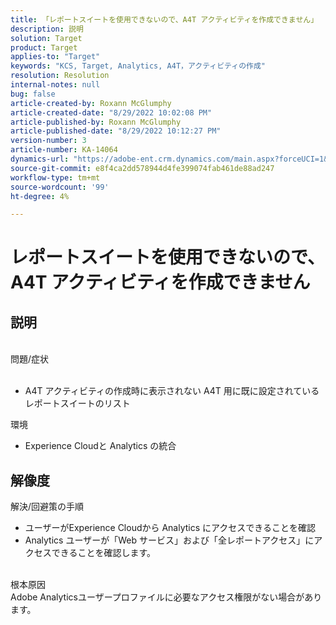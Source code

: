 ```yaml
---
title: 「レポートスイートを使用できないので、A4T アクティビティを作成できません」
description: 説明
solution: Target
product: Target
applies-to: "Target"
keywords: "KCS, Target, Analytics, A4T，アクティビティの作成"
resolution: Resolution
internal-notes: null
bug: false
article-created-by: Roxann McGlumphy
article-created-date: "8/29/2022 10:02:08 PM"
article-published-by: Roxann McGlumphy
article-published-date: "8/29/2022 10:12:27 PM"
version-number: 3
article-number: KA-14064
dynamics-url: "https://adobe-ent.crm.dynamics.com/main.aspx?forceUCI=1&pagetype=entityrecord&etn=knowledgearticle&id=fc0a3834-e627-ed11-9db1-002248086d3d"
source-git-commit: e8f4ca2dd578944d4fe399074fab461de88ad247
workflow-type: tm+mt
source-wordcount: '99'
ht-degree: 4%

---
```


# レポートスイートを使用できないので、A4T アクティビティを作成できません

## 説明

<br>問題/症状<br><br>
- A4T アクティビティの作成時に表示されない A4T 用に既に設定されているレポートスイートのリスト



環境
- Experience Cloudと Analytics の統合



## 解像度

解決/回避策の手順
- ユーザーがExperience Cloudから Analytics にアクセスできることを確認
- Analytics ユーザーが「Web サービス」および「全レポートアクセス」にアクセスできることを確認します。

<br>根本原因<br>
Adobe Analyticsユーザープロファイルに必要なアクセス権限がない場合があります。






